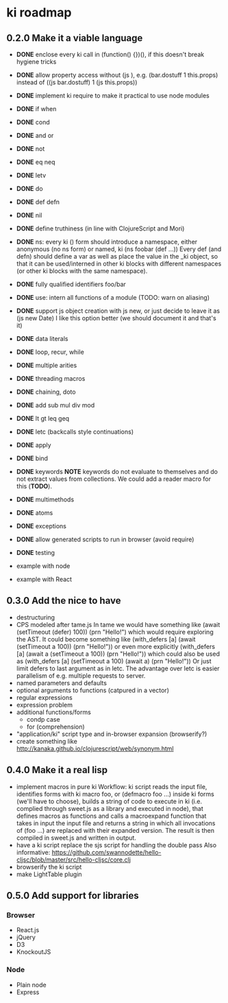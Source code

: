 
# ki roadmap

## 0.2.0 Make it a viable language

* **DONE** enclose every ki call in (function() {})(), if this doesn't break hygiene tricks
* **DONE** allow property access without (js ), e.g. (bar.dostuff 1 this.props) instead of 
  ((js bar.dostuff) 1 (js this.props)) 
* **DONE** implement ki require to make it practical to use node modules
* **DONE** if when 
* **DONE** cond 
* **DONE** and or 
* **DONE** not
* **DONE** eq neq 
* **DONE** letv 
* **DONE** do
* **DONE** def defn 
* **DONE** nil 
* **DONE** define truthiness (in line with ClojureScript and Mori)
* **DONE** ns: every ki () form should introduce a namespace, either anonymous 
  (no ns form) or named, ki (ns foobar (def ...))
  Every def (and defn) should define a var as well as place the value in
  the _ki object, so that it can be used/interned in other ki blocks with different 
  namespaces (or other ki blocks with the same namespace).
* **DONE** fully qualified identifiers foo/bar
* **DONE** use: intern all functions of a module (TODO: warn on aliasing)
* **DONE** support js object creation with js new, or just decide to leave it as 
  (js new Date) I like this option better (we should document it and that's it)
* **DONE** data literals
* **DONE** loop, recur, while 
* **DONE** multiple arities
* **DONE** threading macros 
* **DONE** chaining, doto
* **DONE** add sub mul div mod
* **DONE** lt gt leq geq
* **DONE** letc (backcalls style continuations)
* **DONE** apply 
* **DONE** bind 
* **DONE** keywords **NOTE** keywords do not evaluate to themselves and do not extract values from collections. We could add a reader macro for this (**TODO**).
* **DONE** multimethods 
* **DONE** atoms
* **DONE** exceptions
* **DONE** allow generated scripts to run in browser (avoid require)

* **DONE** testing

* example with node
* example with React

## 0.3.0 Add the nice to have

* destructuring
* CPS modeled after tame.js
  In tame we would have something like
    (await (setTimeout (defer) 100))
    (prn "Hello!")
  which would require exploring the AST. It could become something like
    (with_defers [a]
     (await (setTimeout a 100))
     (prn "Hello!"))
  or even more explicitly
    (with_defers [a]
     (await a (setTimeout a 100))
     (prn "Hello!"))
  which could also be used as
    (with_defers [a]
     (setTimeout a 100)
     (await a)
     (prn "Hello!"))
  Or just limit defers to last argument as in letc. The advantage over letc is 
  easier parallelism of e.g. multiple requests to server.
* named parameters and defaults
* optional arguments to functions (catpured in a vector)
* regular expressions
* expression problem
* additional functions/forms
  * condp case
  * for (comprehension)
* "application/ki" script type and in-browser expansion (browserify?)
* create something like http://kanaka.github.io/clojurescript/web/synonym.html

## 0.4.0 Make it a real lisp

* implement macros in pure ki
  Workflow: ki script reads the input file, identifies forms with ki macro foo, 
  or (defmacro foo ...) inside ki forms (we'll have to choose), builds a string
  of code to execute in ki (i.e. complied through sweet.js as a library and 
  executed in node), that defines macros as functions and calls a macroexpand
  function that takes in input the input file and returns a string in which all
  invocations of (foo ...) are replaced with their expanded version.
  The result is then compiled in sweet.js and written in output.
* have a ki script replace the sjs script for handling the double pass
  Also informative: https://github.com/swannodette/hello-cljsc/blob/master/src/hello-cljsc/core.clj
* browserify the ki script
* make LightTable plugin

## 0.5.0 Add support for libraries

### Browser 

* React.js
* jQuery
* D3
* KnockoutJS

### Node

* Plain node
* Express

